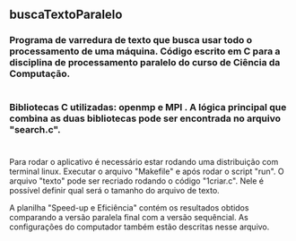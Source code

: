 ## buscaTextoParalelo
### Programa de varredura de texto que busca usar todo o processamento de uma máquina. Código escrito em C para a disciplina de processamento paralelo do curso de Ciência da Computação. 
#
### Bibliotecas C utilizadas: **openmp** e **MPI** . A lógica principal que combina as duas bibliotecas pode ser encontrada no arquivo "search.c".
#
Para rodar o aplicativo é necessário estar rodando uma distribuição com terminal linux. Executar o arquivo "Makefile" e após rodar o script "run". O arquivo "texto" pode ser recriado rodando o código "1criar.c". Nele é possível definir qual será o tamanho do arquivo de texto.

A planilha "Speed-up e Eficiência" contém os resultados obtidos comparando a versão paralela final com a versão sequêncial. As configurações do computador também estão descritas nesse arquivo.
